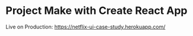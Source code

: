 # Project Make with  Create React App

Live on Production: https://netflix-ui-case-study.herokuapp.com/
